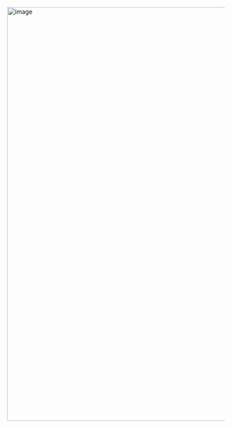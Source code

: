 <img width="959" alt="image" src="https://github.com/user-attachments/assets/b0876319-754a-40e4-9738-cb8dc140960d" />
